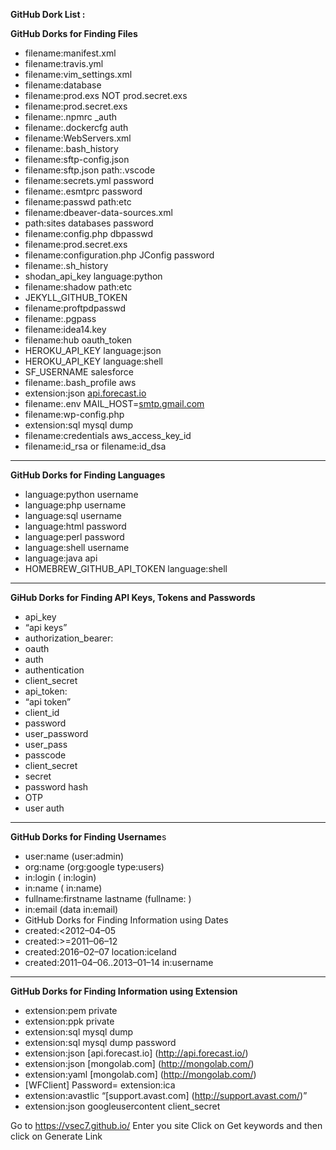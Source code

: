 **GitHub Dork List :**

**GitHub Dorks for Finding Files**

- filename:manifest.xml
- filename:travis.yml
- filename:vim_settings.xml
- filename:database
- filename:prod.exs NOT prod.secret.exs
- filename:prod.secret.exs
- filename:.npmrc _auth
- filename:.dockercfg auth
- filename:WebServers.xml
- filename:.bash_history <Domain name>
- filename:sftp-config.json 
- filename:sftp.json path:.vscode
- filename:secrets.yml password
- filename:.esmtprc password
- filename:passwd path:etc
- filename:dbeaver-data-sources.xml
- path:sites databases password
- filename:config.php dbpasswd
- filename:prod.secret.exs
- filename:configuration.php JConfig password
- filename:.sh_history
- shodan_api_key language:python
- filename:shadow path:etc
- JEKYLL_GITHUB_TOKEN
- filename:proftpdpasswd
- filename:.pgpass
- filename:idea14.key
- filename:hub oauth_token
- HEROKU_API_KEY language:json
- HEROKU_API_KEY language:shell
- SF_USERNAME salesforce
- filename:.bash_profile aws
- extension:json [api.forecast.io](http://api.forecast.io/)
- filename:.env MAIL_HOST=[smtp.gmail.com](http://smtp.gmail.com/)
- filename:wp-config.php
- extension:sql mysql dump
- filename:credentials aws_access_key_id
- filename:id_rsa or filename:id_dsa

----------


**GitHub Dorks for Finding Languages**

 - language:python username
 - language:php username
 - language:sql username
 - language:html password
 - language:perl password
 - language:shell username
 - language:java api
 - HOMEBREW_GITHUB_API_TOKEN language:shell

------


**GiHub Dorks for Finding API Keys, Tokens and Passwords**

- api_key
- “api keys”
- authorization_bearer:
- oauth
- auth
- authentication
- client_secret
- api_token:
- “api token”
- client_id
- password
- user_password
- user_pass
- passcode
- client_secret
- secret
- password hash
- OTP
- user auth


-----

**GitHub Dorks for Finding Username**s

- user:name (user:admin)
- org:name (org:google type:users)
- in:login (<username> in:login)
- in:name (<username> in:name)
- fullname:firstname lastname (fullname:<name> <surname>)
- in:email (data in:email)
- GitHub Dorks for Finding Information using Dates
- created:<2012–04–05
- created:>=2011–06–12
- created:2016–02–07 location:iceland
- created:2011–04–06..2013–01–14 <user> in:username

-----

**GitHub Dorks for Finding Information using Extension**

- extension:pem private
- extension:ppk private
- extension:sql mysql dump
- extension:sql mysql dump password
- extension:json [api.forecast.io] (http://api.forecast.io/)
- extension:json [mongolab.com] (http://mongolab.com/)
- extension:yaml [mongolab.com] (http://mongolab.com/)
- [WFClient] Password= extension:ica
- extension:avastlic “[support.avast.com] (http://support.avast.com/)”
- extension:json googleusercontent client_secret

Go to  https://vsec7.github.io/ 
 Enter you site
 Click on Get keywords and then click on Generate Link
 
